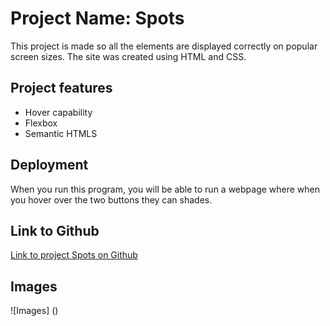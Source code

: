 # Project Name: Spots

This project is made so all the elements are displayed correctly on popular screen sizes. The site was created using HTML and CSS.

## Project features

- Hover capability
- Flexbox
- Semantic HTMLS

## Deployment

When you run this program, you will be able to run a webpage where when you hover over the two buttons they can shades.

## Link to Github

[Link to project Spots on Github](https://guccigerm.github.io/se_project_spots/)

## Images

![Images] ()
